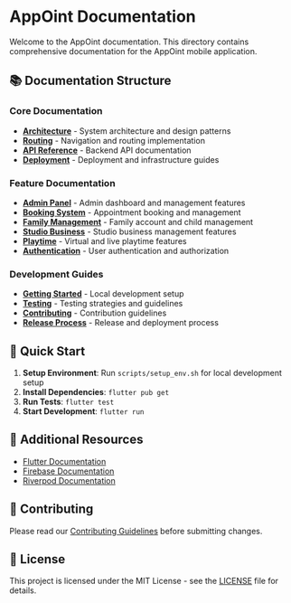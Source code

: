 # AppOint Documentation

Welcome to the AppOint documentation. This directory contains comprehensive documentation for the AppOint mobile application.

## 📚 Documentation Structure

### Core Documentation
- **[Architecture](architecture.md)** - System architecture and design patterns
- **[Routing](routing.md)** - Navigation and routing implementation
- **[API Reference](api/)** - Backend API documentation
- **[Deployment](deployment/)** - Deployment and infrastructure guides

### Feature Documentation
- **[Admin Panel](features/admin/)** - Admin dashboard and management features
- **[Booking System](features/booking/)** - Appointment booking and management
- **[Family Management](features/family/)** - Family account and child management
- **[Studio Business](features/studio/)** - Studio business management features
- **[Playtime](features/playtime/)** - Virtual and live playtime features
- **[Authentication](features/auth/)** - User authentication and authorization

### Development Guides
- **[Getting Started](development/getting-started.md)** - Local development setup
- **[Testing](development/testing.md)** - Testing strategies and guidelines
- **[Contributing](development/contributing.md)** - Contribution guidelines
- **[Release Process](development/release.md)** - Release and deployment process

## 🚀 Quick Start

1. **Setup Environment**: Run `scripts/setup_env.sh` for local development setup
2. **Install Dependencies**: `flutter pub get`
3. **Run Tests**: `flutter test`
4. **Start Development**: `flutter run`

## 📖 Additional Resources

- [Flutter Documentation](https://docs.flutter.dev/)
- [Firebase Documentation](https://firebase.google.com/docs)
- [Riverpod Documentation](https://riverpod.dev/)

## 🤝 Contributing

Please read our [Contributing Guidelines](development/contributing.md) before submitting changes.

## 📄 License

This project is licensed under the MIT License - see the [LICENSE](../LICENSE) file for details. 